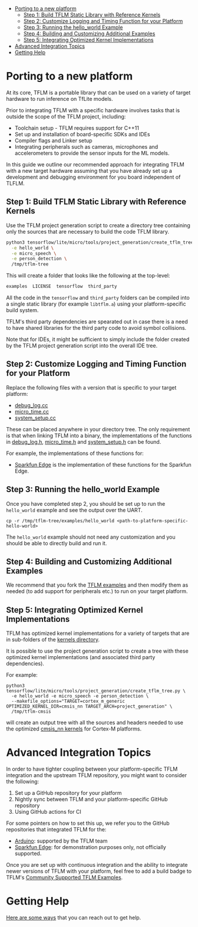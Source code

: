 <!--
Semi-automated TOC generation with instructions from
https://github.com/ekalinin/github-markdown-toc#auto-insert-and-update-toc
-->

<!--ts-->
   * [Porting to a new platform](#porting-to-a-new-platform)
      * [Step 1: Build TFLM Static Library with Reference Kernels](#step-1-build-tflm-static-library-with-reference-kernels)
      * [Step 2: Customize Logging and Timing Function for your Platform](#step-2-customize-logging-and-timing-function-for-your-platform)
      * [Step 3: Running the hello_world Example](#step-3-running-the-hello_world-example)
      * [Step 4: Building and Customizing Additional Examples](#step-4-building-and-customizing-additional-examples)
      * [Step 5: Integrating Optimized Kernel Implementations](#step-5-integrating-optimized-kernel-implementations)
   * [Advanced Integration Topics](#advanced-integration-topics)
   * [Getting Help](#getting-help)

<!-- Added by: advaitjain, at: Mon 04 Oct 2021 11:24:09 AM PDT -->

<!--te-->

# Porting to a new platform

At its core, TFLM is a portable library that can be used on a variety of target
hardware to run inference on TfLite models.

Prior to integrating TFLM with a specific hardware involves tasks that is
outside the scope of the TFLM project, including:

 * Toolchain setup - TFLM requires support for C++11
 * Set up and installation of board-specific SDKs and IDEs
 * Compiler flags and Linker setup
 * Integrating peripherals such as cameras, microphones and accelerometers to
   provide the sensor inputs for the ML models.

In this guide we outline our recommended approach for integrating TFLM with a
new target hardware assuming that you have already set up a development and
debugging environment for you board independent of TLFLM.


## Step 1: Build TFLM Static Library with Reference Kernels

Use the TFLM project generation script to create a directory tree containing
only the sources that are necessary to build the code TFLM library.

```bash
python3 tensorflow/lite/micro/tools/project_generation/create_tflm_tree.py \
  -e hello_world \
  -e micro_speech \
  -e person_detection \
  /tmp/tflm-tree
```

This will create a folder that looks like the following at the top-level:
```bash
examples  LICENSE  tensorflow  third_party
```

All the code in the `tensorflow` and `third_party` folders can be compiled into
a single static library (for example `libtflm.a`) using your platform-specific
build system.

TFLM's third party dependencies are spearated out in case there is a need to
have shared libraries for the third party code to avoid symbol collisions.

Note that for IDEs, it might be sufficient to simply include the
folder created by the TFLM project generation script into the overall IDE tree.

## Step 2: Customize Logging and Timing Function for your Platform

Replace the following files with a version that is specific to your target
platform:

 * [debug\_log.cc](https://github.com/tensorflow/tflite-micro/blob/main/tensorflow/lite/micro/debug_log.cc)
 * [micro\_time.cc](https://github.com/tensorflow/tflite-micro/blob/main/tensorflow/lite/micro/micro_time.cc)
 * [system\_setup.cc](https://github.com/tensorflow/tflite-micro/blob/main/tensorflow/lite/micro/system_setup.cc)

These can be placed anywhere in your directory tree. The only requirement is
that when linking TFLM into a binary, the implementations of the functions in
[debug\_log.h](https://github.com/tensorflow/tflite-micro/blob/main/tensorflow/lite/micro/debug_log.h),
[micro\_time.h](https://github.com/tensorflow/tflite-micro/blob/main/tensorflow/lite/micro/micro_time.h)
and [system\_setup.h](https://github.com/tensorflow/tflite-micro/blob/main/tensorflow/lite/micro/system_setup.h)
can be found.

For example, the implementations of these functions for:
  * [Sparkfun Edge](https://github.com/advaitjain/tflite-micro-sparkfun-edge-examples/tree/120f68ace95ae3d66963977ac7754acd0c86540d/tensorflow/lite/micro/sparkfun_edge)
is the implementation of these functions for the Sparkfun Edge.


## Step 3: Running the hello\_world Example

Once you have completed step 2, you should be set up to run the `hello_world`
example and see the output over the UART.

```
cp -r /tmp/tflm-tree/examples/hello_world <path-to-platform-specific-hello-world>
```
The `hello_world` example should not need any customization and you should be
able to directly build and run it.

## Step 4: Building and Customizing Additional Examples

We recommend that you fork the [TFLM examples](https://github.com/tensorflow/tflite-micro/tree/main/tensorflow/lite/micro/examples)
and then modify them as needed (to add support for peripherals etc.) to run on
your target platform.

## Step 5: Integrating Optimized Kernel Implementations

TFLM has optimized kernel implementations for a variety of targets that are in
sub-folders of the [kernels directory](https://github.com/tensorflow/tflite-micro/tree/main/tensorflow/lite/micro/kernels).

It is possible to use the project generation script to create a tree with these
optimized kernel implementations (and associated third party dependencies).

For example:
```
python3 tensorflow/lite/micro/tools/project_generation/create_tflm_tree.py \
  -e hello_world -e micro_speech -e person_detection \
  --makefile_options="TARGET=cortex_m_generic OPTIMIZED_KERNEL_DIR=cmsis_nn TARGET_ARCH=project_generation" \
  /tmp/tflm-cmsis
```

will create an output tree with all the sources and headers needed to use the
optimized [cmsis\_nn kernels](https://github.com/tensorflow/tflite-micro/tree/main/tensorflow/lite/micro/kernels/cmsis_nn) for Cortex-M platforms.


# Advanced Integration Topics

In order to have tighter coupling between your platform-specific TFLM
integration and the upstream TFLM repository, you might want to consider the
following:

 1. Set up a GitHub repository for your platform
 1. Nightly sync between TFLM and your platform-specific GitHub repository
 1. Using GitHub actions for CI

For some pointers on how to set this up, we refer you to the GitHub repositories
that integrated TFLM for the:
 * [Arduino](https://github.com/tensorflow/tflite-micro-arduino-examples): supported by the TFLM team
 * [Sparkfun Edge](https://github.com/advaitjain/tflite-micro-sparkfun-edge-examples): for demonstration purposes only, not officially supported.

Once you are set up with continuous integration and the ability to integrate
newer versions of TFLM with your platform, feel free to add a build badge to
TFLM's [Community Supported TFLM Examples](https://github.com/tensorflow/tflite-micro#community-supported-tflm-examples).

# Getting Help

[Here are some ways](https://github.com/tensorflow/tflite-micro#getting-help) that you can
reach out to get help.

